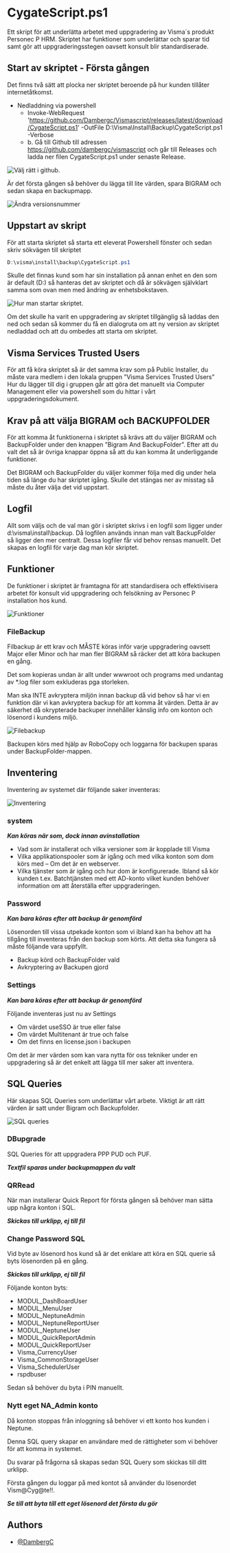 
# CygateScript.ps1

Ett skript för att underlätta arbetet med uppgradering av Visma´s produkt Personec P HRM.
Skriptet har funktioner som underlättar och sparar tid samt gör att uppgraderingsstegen oavsett konsult blir standardiserade.



## Start av skriptet - Första gången
Det finns två sätt att plocka ner skriptet beroende på hur kunden tillåter internetåtkomst.
-	Nedladdning via powershell
    - Invoke-WebRequest 'https://github.com/Dambergc/Vismascript/releases/latest/download/CygateScript.ps1' -OutFile D:\Visma\Install\Backup\CygateScript.ps1 -Verbose
    - b.	Gå till Github till adressen https://github.com/dambergc/vismascript och går till Releases och ladda ner filen CygateScript.ps1 under senaste Release.

![Välj rätt i github.](https://github.com/DambergC/VismaScript/blob/fc34252a991c24617acf65b4885b48fc6f5ca5e3/ReadMEPictures/github.png)

Är det första gången så behöver du lägga till lite värden, spara BIGRAM och sedan skapa en backupmapp.

![Ändra versionsnummer](https://github.com/DambergC/VismaScript/blob/d49564e9d1f41395cf79a763b86de1d6fb58c7e5/ReadMEPictures/edit_versions.png)

## Uppstart av skript
För att starta skriptet så starta ett eleverat Powershell fönster och sedan skriv sökvägen till skriptet

```Powershell
D:\visma\install\backup\CygateScript.ps1
```
Skulle det finnas kund som har sin installation på annan enhet en den som är default (D:\) så hanteras det av skriptet och då är sökvägen självklart samma som ovan men med ändring av enhetsbokstaven.

![Hur man startar skriptet.](https://github.com/DambergC/VismaScript/blob/f3c6cc2df2366acbac5a6164e5042a71ea5b0712/ReadMEPictures/CMDstart.png)

Om det skulle ha varit en uppgradering av skriptet tillgänglig så laddas den ned och sedan så kommer du få en dialogruta om att ny version av skriptet nedladdad och att du ombedes att starta om skriptet.
## Visma Services Trusted Users
För att få köra skriptet så är det samma krav som på Public Installer, du måste vara medlem i den lokala gruppen ”Visma Services Trusted Users” Hur du lägger till dig i gruppen går att göra det manuellt via Computer Management eller via powershell som du hittar i vårt uppgraderingsdokument.
## Krav på att välja BIGRAM och BACKUPFOLDER
För att komma åt funktionerna i skriptet så krävs att du väljer BIGRAM och BackupFolder under den knappen ”Bigram And BackupFolder”. Efter att du valt det så är övriga knappar öppna så att du kan komma åt underliggande funktioner.

Det BIGRAM och BackupFolder du väljer kommer följa med dig under hela tiden så länge du har skriptet igång. Skulle det stängas ner av misstag så måste du åter välja det vid uppstart.

## Logfil
Allt som väljs och de val man gör i skriptet skrivs i en logfil som ligger under d:\visma\install\backup. Då logfilen används innan man valt BackupFolder så ligger den mer centralt. Dessa logfiler får vid behov rensas manuellt. Det skapas en logfil för varje dag man kör skriptet.
## Funktioner
De funktioner i skriptet är framtagna för att standardisera och effektivisera arbetet för konsult vid uppgradering och felsökning av Personec P installation hos kund.

![Funktioner](https://github.com/DambergC/VismaScript/blob/d49564e9d1f41395cf79a763b86de1d6fb58c7e5/ReadMEPictures/Funktioner.png)

### FileBackup
Filbackup är ett krav och MÅSTE köras inför varje uppgradering oavsett Major eller Minor och har man fler BIGRAM så räcker det att köra backupen en gång.

Det som kopieras undan är allt under wwwroot och programs med undantag av *.log filer som exkluderas pga storleken.

Man ska INTE avkryptera miljön innan backup då vid behov så har vi  en funktion där vi kan avkryptera backup för att komma åt värden. Detta är av säkerhet då okrypterade backuper innehåller känslig info om konton och lösenord i kundens miljö.

![Filebackup](https://github.com/DambergC/VismaScript/blob/d49564e9d1f41395cf79a763b86de1d6fb58c7e5/ReadMEPictures/Filebackup.png)

Backupen körs med hjälp av RoboCopy och loggarna för backupen sparas under BackupFolder-mappen.

## Inventering
Inventering av systemet där följande saker inventeras:

![Inventering](https://github.com/DambergC/VismaScript/blob/d49564e9d1f41395cf79a763b86de1d6fb58c7e5/ReadMEPictures/Inventory.png)

### system
***Kan köras när som, dock innan avinstallation***
-	Vad som är installerat och vilka versioner som är kopplade till Visma
-	Vilka applikationspooler som är igång och med vilka konton som dom körs med – Om det är en webserver.
-	Vilka tjänster som är igång och hur dom är konfigurerade. Ibland så kör kunden t.ex. Batchtjänsten med ett AD-konto vilket kunden behöver information om att återställa efter uppgraderingen.

### Password
***Kan bara köras efter att backup är genomförd***

Lösenorden till vissa utpekade konton som vi ibland kan ha behov att ha tillgång till inventeras från den backup som körts. Att detta ska fungera så måste följande vara uppfyllt.
-	Backup körd och BackupFolder vald
-	Avkryptering av Backupen gjord

### Settings
***Kan bara köras efter att backup är genomförd***

Följande inventeras just nu av Settings
-	Om värdet useSSO är true eller false
-	Om värdet Multitenant är true och false
-	Om det finns en license.json i backupen

Om det är mer värden som kan vara nytta för oss tekniker under en uppgradering så är det enkelt att lägga till mer saker att inventera.

## SQL Queries

Här skapas SQL Queries som underlättar vårt arbete. Viktigt är att rätt värden är satt under Bigram och Backupfolder.

![SQL queries](https://github.com/DambergC/VismaScript/blob/d49564e9d1f41395cf79a763b86de1d6fb58c7e5/ReadMEPictures/SQLqueries.png)

### DBupgrade

SQL Queries för att uppgradera PPP PUD och PUF.

***Textfil sparas under backupmappen du valt***

### QRRead

När man installerar Quick Report för första gången så behöver man sätta upp några konton i SQL.

***Skickas till urklipp, ej till fil***

### Change Password SQL

Vid byte av lösenord hos kund så är det enklare att köra en SQL querie så byts lösenorden på en gång.

***Skickas till urklipp, ej till fil***

Följande konton byts:
- MODUL_DashBoardUser
- MODUL_MenuUser
- MODUL_NeptuneAdmin
- MODUL_NeptuneReportUser
- MODUL_NeptuneUser
- MODUL_QuickReportAdmin
- MODUL_QuickReportUser
- Visma_CurrencyUser
- Visma_CommonStorageUser
- Visma_SchedulerUser
- rspdbuser

Sedan så behöver du byta i PIN manuellt.

### Nytt eget NA_Admin konto

Då konton stoppas från inloggning så behöver vi ett konto hos kunden i Neptune.

Denna SQL query skapar en användare med de rättigheter som vi behöver för att komma in systemet.

Du svarar på frågorna så skapas sedan SQL Query som skickas till ditt urklipp.

Första gången du loggar på med kontot så använder du lösenordet Vism@Cyg@te!!.

***Se till att byta till ett eget lösenord det första du gör***





## Authors

- [@DambergC](https://www.github.com/DambergC)

